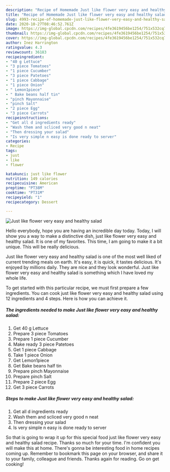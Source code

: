```yaml
---
description: "Recipe of Homemade Just like flower very easy and healthy salad"
title: "Recipe of Homemade Just like flower very easy and healthy salad"
slug: 4993-recipe-of-homemade-just-like-flower-very-easy-and-healthy-salad
date: 2020-10-27T08:46:52.761Z
image: https://img-global.cpcdn.com/recipes/4fe3619456be1254/751x532cq70/just-like-flower-very-easy-and-healthy-salad-recipe-main-photo.jpg
thumbnail: https://img-global.cpcdn.com/recipes/4fe3619456be1254/751x532cq70/just-like-flower-very-easy-and-healthy-salad-recipe-main-photo.jpg
cover: https://img-global.cpcdn.com/recipes/4fe3619456be1254/751x532cq70/just-like-flower-very-easy-and-healthy-salad-recipe-main-photo.jpg
author: Inez Harrington
ratingvalue: 4.3
reviewcount: 36183
recipeingredient:
- "40 g Lettuce"
- "3 piece Tomatoes"
- "1 piece Cucumber"
- "3 piece Patetoes"
- "1 piece Cabbage"
- "1 piece Onion"
- " Lemon1piece"
- " Bake beans half tin"
- "pinch Mayonnaise"
- "pinch Salt"
- "2 piece Egg"
- "3 piece Carrots"
recipeinstructions:
- "Get all d ingredients ready"
- "Wash them and scliced very good n neat"
- "Then dressing your salad"
- "Is very simple n easy is done ready to server"
categories:
- Recipe
tags:
- just
- like
- flower

katakunci: just like flower 
nutrition: 149 calories
recipecuisine: American
preptime: "PT38M"
cooktime: "PT31M"
recipeyield: "1"
recipecategory: Dessert

---
```



![Just like flower very easy and healthy salad](https://img-global.cpcdn.com/recipes/4fe3619456be1254/751x532cq70/just-like-flower-very-easy-and-healthy-salad-recipe-main-photo.jpg)

Hello everybody, hope you are having an incredible day today. Today, I will show you a way to make a distinctive dish, just like flower very easy and healthy salad. It is one of my favorites. This time, I am going to make it a bit unique. This will be really delicious.

Just like flower very easy and healthy salad is one of the most well liked of current trending meals on earth. It's easy, it is quick, it tastes delicious. It's enjoyed by millions daily. They are nice and they look wonderful. Just like flower very easy and healthy salad is something which I have loved my whole life.




To get started with this particular recipe, we must first prepare a few ingredients. You can cook just like flower very easy and healthy salad using 12 ingredients and 4 steps. Here is how you can achieve it.

<!--inarticleads1-->

##### The ingredients needed to make Just like flower very easy and healthy salad:

1. Get 40 g Lettuce
1. Prepare 3 piece Tomatoes
1. Prepare 1 piece Cucumber
1. Make ready 3 piece Patetoes
1. Get 1 piece Cabbage
1. Take 1 piece Onion
1. Get  Lemon1piece
1. Get  Bake beans half tin
1. Prepare pinch Mayonnaise
1. Prepare pinch Salt
1. Prepare 2 piece Egg
1. Get 3 piece Carrots




<!--inarticleads2-->

##### Steps to make Just like flower very easy and healthy salad:

1. Get all d ingredients ready
1. Wash them and scliced very good n neat
1. Then dressing your salad
1. Is very simple n easy is done ready to server




So that is going to wrap it up for this special food just like flower very easy and healthy salad recipe. Thanks so much for your time. I'm confident you will make this at home. There's gonna be interesting food in home recipes coming up. Remember to bookmark this page on your browser, and share it to your family, colleague and friends. Thanks again for reading. Go on get cooking!
